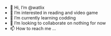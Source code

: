 - 👋 Hi, I’m @watlix
- 👀 I’m interested in reading and video game
- 🌱 I’m currently learning codding
- 💞️ I’m looking to collaborate on nothing for now
- 📫 How to reach me ...

<!---
watlix/watlix is a ✨ special ✨ repository because its `README.md` (this file) appears on your GitHub profile.
You can click the Preview link to take a look at your changes.
--->
